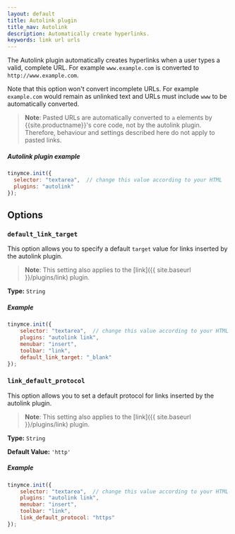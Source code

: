 ```yaml
---
layout: default
title: Autolink plugin
title_nav: Autolink
description: Automatically create hyperlinks.
keywords: link url urls
---
```



The Autolink plugin automatically creates hyperlinks when a user types a valid, complete URL. For example `www.example.com` is converted to `http://www.example.com`.

Note that this option won't convert incomplete URLs. For example `example.com` would remain as unlinked text and URLs must include `www` to be automatically converted.

> **Note**: Pasted URLs are automatically converted to `a` elements by {{site.productname}}'s core code, not by the autolink plugin. Therefore, behaviour and settings described here do not apply to pasted links.

##### Autolink plugin example

```js
tinymce.init({
  selector: "textarea",  // change this value according to your HTML
  plugins: "autolink"
});
```

## Options

### `default_link_target`

This option allows you to specify a default `target` value for links inserted by the autolink plugin.

> **Note**: This setting also applies to the [link]({{ site.baseurl }}/plugins/link) plugin.

**Type:** `String`

##### Example

```js
tinymce.init({
    selector: "textarea",  // change this value according to your HTML
    plugins: "autolink link",
    menubar: "insert",
    toolbar: "link",
    default_link_target: "_blank"
});
```

### `link_default_protocol`

This option allows you to set a default protocol for links inserted by the autolink plugin.

> **Note**: This setting also applies to the [link]({{ site.baseurl }}/plugins/link) plugin.

**Type:** `String`

**Default Value:** `'http'`

##### Example

```js
tinymce.init({
    selector: "textarea",  // change this value according to your HTML
    plugins: "autolink link",
    menubar: "insert",
    toolbar: "link",
    link_default_protocol: "https"
});
```